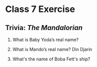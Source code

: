 # Class 7 Exercise

## Trivia: _The Mandalorian_

1. What is Baby Yoda’s real name?
<Answer>

2. What is Mando’s real name?
Din Djarin

3. What's the name of Boba Fett's ship?
<Answer>
